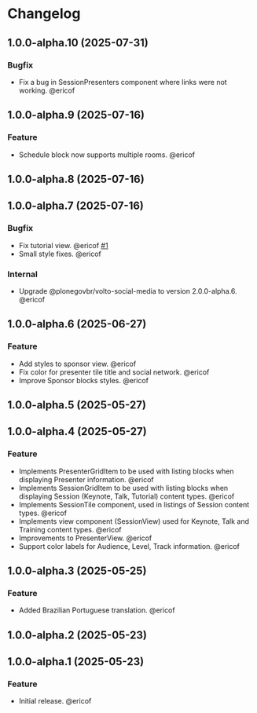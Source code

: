 # Changelog

<!-- You should *NOT* be adding new change log entries to this file.
     You should create a file in the news directory instead.
     For helpful instructions, please see:
     https://6.docs.plone.org/contributing/index.html#contributing-change-log-label
-->

<!-- towncrier release notes start -->

## 1.0.0-alpha.10 (2025-07-31)

### Bugfix

- Fix a bug in SessionPresenters component where links were not working. @ericof 

## 1.0.0-alpha.9 (2025-07-16)

### Feature

- Schedule block now supports multiple rooms. @ericof 

## 1.0.0-alpha.8 (2025-07-16)

## 1.0.0-alpha.7 (2025-07-16)

### Bugfix

- Fix tutorial view. @ericof [#1](https://github.com/collective/tech-event/issue/1)
- Small style fixes. @ericof 

### Internal

- Upgrade @plonegovbr/volto-social-media to version 2.0.0-alpha.6. @ericof 

## 1.0.0-alpha.6 (2025-06-27)

### Feature

- Add styles to sponsor view. @ericof 
- Fix color for presenter tile title and social network. @ericof 
- Improve Sponsor blocks styles. @ericof 

## 1.0.0-alpha.5 (2025-05-27)

## 1.0.0-alpha.4 (2025-05-27)

### Feature

- Implements PresenterGridItem to be used with listing blocks when displaying Presenter information. @ericof 
- Implements SessionGridItem to be used with listing blocks when displaying Session (Keynote, Talk, Tutorial) content types. @ericof 
- Implements SessionTile component, used in listings of Session content types. @ericof 
- Implements view component (SessionView) used for Keynote, Talk and Training content types. @ericof 
- Improvements to PresenterView. @ericof 
- Support color labels for Audience, Level, Track information. @ericof 

## 1.0.0-alpha.3 (2025-05-25)

### Feature

- Added Brazilian Portuguese translation. @ericof 

## 1.0.0-alpha.2 (2025-05-23)

## 1.0.0-alpha.1 (2025-05-23)

### Feature

- Initial release. @ericof
